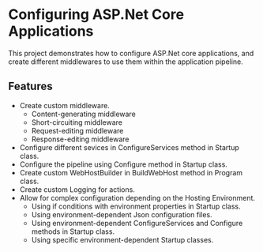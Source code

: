 # Configuring ASP.Net Core Applications
This project demonstrates how to configure ASP.Net core applications, and create different middlewares to use them within the application pipeline.

## Features
* Create custom middleware.
	* Content-generating middleware
	* Short-circuiting middleware
	* Request-editing middleware
	* Response-editing middleware
* Configure different sevices in ConfigureServices method in Startup class.
* Configure the pipeline using Configure method in Startup class.
* Create custom WebHostBuilder in BuildWebHost method in Program class.
* Create custom Logging for actions.
* Allow for complex configuration depending on the Hosting Environment.
	* Using if conditions with environment properties in Startup class.
	* Using environment-dependent Json configuration files.
	* Using environment-dependent ConfigureServices and Configure methods in Startup class.
	* Using specific environment-dependent Startup classes.